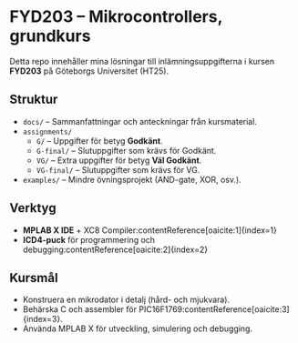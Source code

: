 # FYD203 – Mikrocontrollers, grundkurs

Detta repo innehåller mina lösningar till inlämningsuppgifterna i kursen **FYD203** på Göteborgs Universitet (HT25).

## Struktur
- `docs/` – Sammanfattningar och anteckningar från kursmaterial.
- `assignments/`
  - `G/` – Uppgifter för betyg **Godkänt**.
  - `G-final/` – Slutuppgifter som krävs för Godkänt.
  - `VG/` – Extra uppgifter för betyg **Väl Godkänt**.
  - `VG-final/` – Slutuppgifter som krävs för VG.
- `examples/` – Mindre övningsprojekt (AND-gate, XOR, osv.).

## Verktyg
- **MPLAB X IDE** + XC8 Compiler:contentReference[oaicite:1]{index=1}
- **ICD4-puck** för programmering och debugging:contentReference[oaicite:2]{index=2}

## Kursmål
- Konstruera en mikrodator i detalj (hård- och mjukvara).
- Behärska C och assembler för PIC16F1769:contentReference[oaicite:3]{index=3}.
- Använda MPLAB X för utveckling, simulering och debugging.
